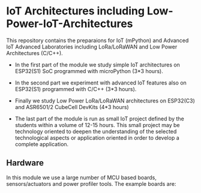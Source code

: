 # IoT Architectures including Low-Power-IoT-Architectures
This repository contains the preparaions for IoT (mPython) and Advanced IoT Advanced Laboratories including LoRa/LoRaWAN and Low Power Architectures (C/C++).

+ In the first part of the module we study simple IoT architectures on ESP32(S1) SoC programmed with microPython (3*3 hours).

+ In the second part we experiment with advanced IoT features also on ESP32(S1) programmed with C/C++ (3*3 hours).

+ Finally  we study Low Power LoRa/LoRaWAN architectures on ESP32(C3) and ASR6501/2 CubeCell DevKits (4*3 hours) 

+ The last part of the module is run as small IoT project defined by the students within a volume of 12-15 hours.
This small project may be technology oriented to deepen the understanding of the selected technological aspects or
application oriented in order to develop a complete application.

## Hardware
In this module we use a large number of MCU based boards, sensors/actuators and power profiler tools.
The example boards are:


